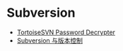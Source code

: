 # Subversion

- [TortoiseSVN Password Decrypter](http://www.leapbeyond.com/ric/TSvnPD/)
- [Subversion 与版本控制](http://svnbook.red-bean.com/)

